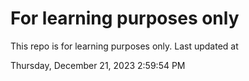 # For learning purposes only
This repo is for learning purposes only.
Last updated at

Thursday, December 21, 2023 2:59:54 PM

